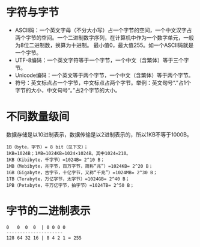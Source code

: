 # 字符与字节

* ASCII码：一个英文字母（不分大小写）占一个字节的空间，一个中文汉字占两个字节的空间。一个二进制数字序列，在计算机中作为一个数字单元，一般为8位二进制数，换算为十进制。
最小值0，最大值255。如一个ASCII码就是一个字节。
* UTF-8编码：一个英文字符等于一个字节，一个中文（含繁体）等于三个字节。
* Unicode编码：一个英文等于两个字节，一个中文（含繁体）等于两个字节。
* 符号：英文标点占一个字节，中文标点占两个字节。举例：英文句号“.”占1个字节的大小，中文句号“。”占2个字节的大小。

# 不同数量级间
数据存储是以10进制表示，数据传输是以2进制表示的，所以1KB不等于1000B。
```
1B（byte，字节）= 8 bit（见下文）；
1KB=1024B；1MB=1024KB=1024×1024B。其中1024=210。
1KB（Kibibyte，千字节）=1024B= 2^10 B；
1MB（Mebibyte，兆字节，百万字节，简称“兆”）=1024KB= 2^20 B；
1GB（Gigabyte，吉字节，十亿字节，又称“千兆”）=1024MB= 2^30 B；
1TB（Terabyte，万亿字节，太字节）=1024GB= 2^40 B；
1PB（Petabyte，千万亿字节，拍字节）=1024TB= 2^50 B；
```

# 字节的二进制表示
```
0   0  0  0  | 0 0 0 0
---------------------
128 64 32 16 | 8 4 2 1 = 255
```
